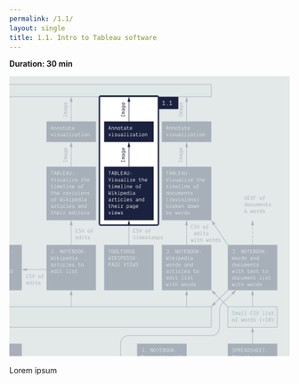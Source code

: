 ```yaml
---
permalink: /1.1/
layout: single
title: 1.1. Intro to Tableau software
---
```


**Duration: 30 min**

![Overview tuto 1.1](assets/images/1-1.jpg)

Lorem ipsum
